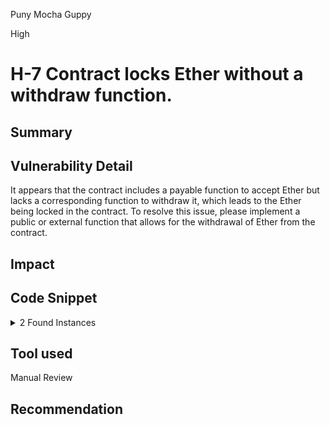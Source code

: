 Puny Mocha Guppy

High

# H-7 Contract locks Ether without a withdraw function.

## Summary

## Vulnerability Detail
It appears that the contract includes a payable function to accept Ether but lacks a corresponding function to withdraw it, which leads to the Ether being locked in the contract. To resolve this issue, please implement a public or external function that allows for the withdrawal of Ether from the contract.

## Impact

## Code Snippet
<details><summary>2 Found Instances</summary>


- Found in src/contracts/utils/AirdropRecipient.sol [Line: 28](https://github.com/sherlock-audit/2024-08-flayer/blob/main/flayer/src/contracts/utils/AirdropRecipient.sol#L28)

	```solidity
	abstract contract AirdropRecipient is IAirdropRecipient, IERC1271, Ownable, Receiver, ReentrancyGuard {
	```


- Found in src/InfernalRiftAbove.sol [Line: 28](https://github.com/sherlock-audit/2024-08-flayer/blob/main/moongate/src/InfernalRiftAbove.sol#L28)

	```solidity
	contract InfernalRiftAbove is ERC1155Receiver, IInfernalPackage, IInfernalRiftAbove {
	```



</details>


## Tool used

Manual Review

## Recommendation